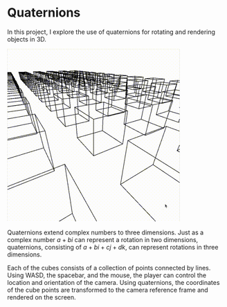 # Quaternions

In this project, I explore the use of quaternions for rotating and rendering objects in 3D.

![Quaternion Cubes](../media/quaternions.gif)

Quaternions extend complex numbers to three dimensions. Just as a complex number $a + bi$ can represent a rotation
in two dimensions, quaternions, consisting of $a + bi + cj + dk$, can represent rotations in three dimensions.

Each of the cubes consists of a collection of points connected by lines. Using WASD, the spacebar, and the mouse, the player
can control the location and orientation of the camera. Using quaternions, the coordinates of the cube points are transformed
to the camera reference frame and rendered on the screen.
